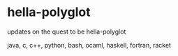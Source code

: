 # hella-polyglot
updates on the quest to be hella-polyglot

java, c, c++, python, bash, ocaml, haskell, fortran, racket
